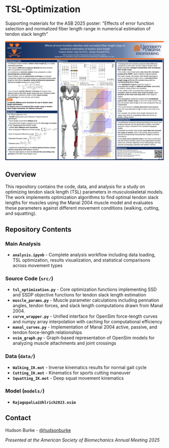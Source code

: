 # TSL-Optimization

Supporting materials for the ASB 2025 poster: "Effects of error function selection and normalized fiber length range in numerical estimation of tendon slack length"

![ASB_Poster](./poster/ASB_Poster.png)

## Overview

This repository contains the code, data, and analysis for a study on optimizing tendon slack length (TSL) parameters in musculoskeletal models. The work implements optimization algorithms to find optimal tendon slack lengths for muscles using the Manal 2004 muscle model and evaluates these parameters against different movement conditions (walking, cutting, and squatting).

## Repository Contents

### Main Analysis
- **`analysis.ipynb`** - Complete analysis workflow including data loading, TSL optimization, results visualization, and statistical comparisons across movement types

### Source Code (`src/`)
- **`tsl_optimization.py`** - Core optimization functions implementing SSD and SSDP objective functions for tendon slack length estimation
- **`muscle_params.py`** - Muscle parameter calculations including pennation angles, tendon forces, and slack length computations drawn from Manal 2004. 
- **`curve_wrapper.py`** - Unified interface for OpenSim force-length curves and numpy array interpolation with caching for computational efficiency
- **`manal_curves.py`** - Implementation of Manal 2004 active, passive, and tendon force-length relationships
- **`osim_graph.py`** - Graph-based representation of OpenSim models for analyzing muscle attachments and joint crossings

### Data (`data/`)
- **`Walking_IK.mot`** - Inverse kinematics results for normal gait cycle
- **`Cutting_IK.mot`** - Kinematics for sports cutting maneuver
- **`Squatting_IK.mot`** - Deep squat movement kinematics

### Model (`models/`)
- **`RajagopalLaiUhlrich2023.osim`**

## Contact

Hudson Burke - [@hudsonburke](https://github.com/hudsonburke)

*Presented at the American Society of Biomechanics Annual Meeting 2025*
